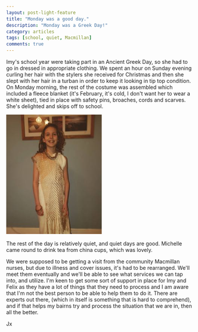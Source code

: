 ```yaml
---
layout: post-light-feature
title: "Monday was a good day."
description: "Monday was a Greek Day!"
category: articles
tags: [school, quiet, Macmillan]
comments: true
---
```


Imy's school year were taking part in an Ancient Greek Day, so she had to go in dressed in appropriate clothing.  We spent an hour on Sunday evening curling her hair with the stylers she received for Christmas and then she slept with her hair in a turban in order to keep it looking in tip top condition.  On Monday morning, the rest of the costume was assembled which included a fleece blanket (it's February, it's cold, I don't want her to wear a white sheet),  tied in place with safety pins, broaches, cords and scarves.  She's delighted and skips off to school.

<p class="center">
<img src="/images/greek-imy.jpg" alt="Ancient Greek Imy" style="width: auto;"/>
</p>

The rest of the day is relatively quiet, and quiet days are good.  Michelle came round to drink tea from china cups, which was lovely.

We were supposed to be getting a visit from the community Macmillan nurses, but due to illness and cover issues, it's had to be rearranged.  We'll meet them eventually and we'll be able to see what services we can tap into, and utilize.  I'm keen to get some sort of support in place for Imy and Felix as they have a lot of things that they need to process and I am aware that I'm not the best person to be able to help them to do it.  There are experts out there,  (which in itself is something that is hard to comprehend), and if that helps my bairns try and process the situation that we are in, then all the better.   

Jx
